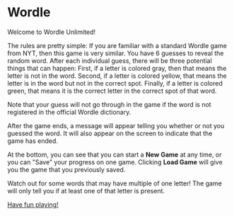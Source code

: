 # Wordle
Welcome to Wordle Unlimited! 

The rules are pretty simple: If you are familiar with a standard Wordle game from NYT, 
then this game is very similar. You have 6 guesses to reveal the random word. After each individual guess, there will 
be three potential things that can happen: First, if a letter is colored gray, then that means the letter is not in 
the word. Second, if a letter is colored yellow, that means the letter is in the word but not in the correct spot. 
Finally, if a letter is colored green, that means it is the correct letter in the correct spot of that word. 

Note that your guess will not go through in the game if the word is not registered in the official Wordle dictionary. 

After the game ends, a message will appear telling you whether or not you guessed the word. It will also appear on the screen to 
indicate that the game has ended. 

At the bottom, you can see that you can start a <b>New Game</b> at any time, or you can "Save" your progress on one game. 
Clicking <b>Load Game</b> will give you the game that you previously saved.

Watch out for some words that may have multiple of one letter! The game will only tell you if at least one of that letter is present.
                        
<ins>Have fun playing!<ins>
